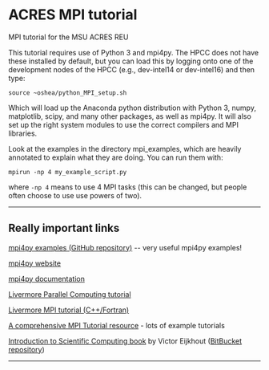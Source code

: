 # ACRES MPI tutorial

MPI tutorial for the MSU ACRES REU

This tutorial requires use of Python 3 and mpi4py.  The HPCC does 
not have these installed by default, but you can load this by logging
onto one of the development nodes of the HPCC (e.g., dev-intel14 or dev-intel16) and then type:

```
source ~oshea/python_MPI_setup.sh
```

Which will load up the Anaconda python distribution with Python 3, numpy, matplotlib, scipy, and many other packages, as well as mpi4py.  It will also set up the right system modules to use the correct compilers and MPI libraries.

Look at the examples in the directory mpi_examples, which are heavily annotated to explain what they are doing.  You can run them with:

```
mpirun -np 4 my_example_script.py
```

where ```-np 4``` means to use 4 MPI tasks (this can be changed, 
but people often choose to use use powers of two).

----

## Really important links

[mpi4py examples (GitHub repository)](https://github.com/jbornschein/mpi4py-examples) -- very useful mpi4py examples!


[mpi4py website](http://mpi4py.scipy.org/docs/)

[mpi4py documentation](http://mpi4py.readthedocs.io/en/stable/index.html)

[Livermore Parallel Computing tutorial](https://computing.llnl.gov/tutorials/parallel_comp/) 

[Livermore MPI tutorial (C++/Fortran)](https://computing.llnl.gov/tutorials/mpi/)

[A comprehensive MPI Tutorial resource](http://mpitutorial.com/) - lots of example tutorials

[Introduction to Scientific Computing book](http://pages.tacc.utexas.edu/~eijkhout/istc/istc.html) by Victor Eijkhout  ([BitBucket repository](https://bitbucket.org/VictorEijkhout/hpc-book-and-course))

----

